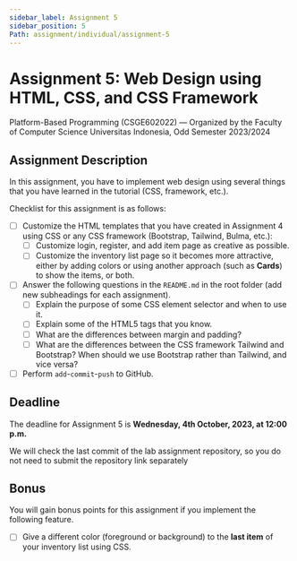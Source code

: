 ```yaml
---
sidebar_label: Assignment 5
sidebar_position: 5
Path: assignment/individual/assignment-5
---
```


# Assignment 5: Web Design using HTML, CSS, and CSS Framework

Platform-Based Programming (CSGE602022) — Organized by the Faculty of Computer Science Universitas Indonesia, Odd Semester 2023/2024

## Assignment Description

In this assignment, you have to implement web design using several things that you have learned in the tutorial (CSS, framework, etc.).

Checklist for this assignment is as follows:

- [ ] Customize the HTML templates that you have created in Assignment 4 using CSS or any CSS framework (Bootstrap, Tailwind, Bulma, etc.):
    - [ ] Customize login, register, and add item page as creative as possible. 
    - [ ] Customize the inventory list page so it becomes more attractive, either by adding colors or using another approach (such as **Cards**) to show the items, or both.

- [ ]  Answer the following questions in the `README.md` in the root folder (add new subheadings for each assignment).
    - [ ] Explain the purpose of some CSS element selector and when to use it.
    - [ ] Explain some of the HTML5 tags that you know.
    - [ ] What are the differences between margin and padding?
    - [ ] What are the differences between the CSS framework Tailwind and Bootstrap? When should we use Bootstrap rather than Tailwind, and vice versa?

- [ ] Perform `add`-`commit`-`push` to GitHub.

## Deadline

The deadline for Assignment 5 is **Wednesday, 4th October, 2023, at 12:00 p.m.**

We will check the last commit of the lab assignment repository, so you do not need to submit the repository link separately

## Bonus

You will gain bonus points for this assignment if you implement the following feature.

- [ ] Give a different color (foreground or background) to the **last item** of your inventory list using CSS.

